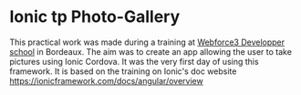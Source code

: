 # Ionic tp Photo-Gallery #

This practical work was made during a training at [Webforce3 Developper school](https://www.wf3.fr/) in Bordeaux. 
The aim was to create an app allowing the user to take pictures using Ionic Cordova. 
It was the very first day of using this framework.
It is based on the training on Ionic's doc website https://ionicframework.com/docs/angular/overview 
